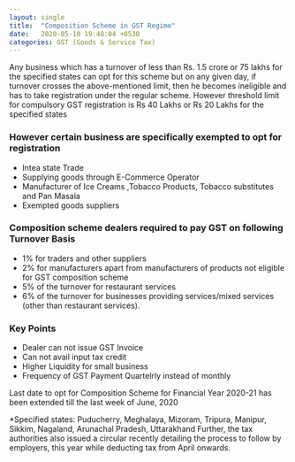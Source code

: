 ```yaml
---
layout: single
title:  "Composition Scheme in GST Regime"
date:   2020-05-10 19:48:04 +0530
categories: GST (Goods & Service Tax)
---
```

Any business which has a turnover of less than Rs. 1.5 crore or 75 lakhs for the specified states can opt for this scheme but on any given day, if turnover crosses the above-mentioned limit, then he becomes ineligible and has to take registration under the regular scheme. However threshold limit for compulsory GST registration is  Rs 40 Lakhs or Rs 20 Lakhs for the specified states

### However certain business are specifically exempted to opt for registration

* Intea state Trade
* Supplying goods through E-Commerce Operator 
* Manufacturer of Ice Creams ,Tobacco Products, Tobacco substitutes and Pan  Masala
* Exempted goods suppliers  

### Composition scheme dealers required to pay GST on following Turnover Basis

* 1%  for traders and other suppliers
* 2% for manufacturers apart from manufacturers of products not eligible for GST composition scheme
* 5% of the turnover for restaurant services 
* 6% of the turnover for businesses providing services/mixed services (other than restaurant services).


### Key Points

*	Dealer can not issue GST Invoice
*	Can not avail input tax credit
*	Higher Liquidity for small business
*	Frequency of GST Payment Quartelrly instead of monthly

Last date to opt for Composition Scheme for Financial Year 2020-21 has been extended till the last week of June, 2020 

*Specified states: Puducherry, Meghalaya, Mizoram, Tripura, Manipur, Sikkim, Nagaland, Arunachal Pradesh, Uttarakhand
Further, the tax authorities also issued a circular recently detailing the process to follow by employers, this year while deducting tax from April onwards.
